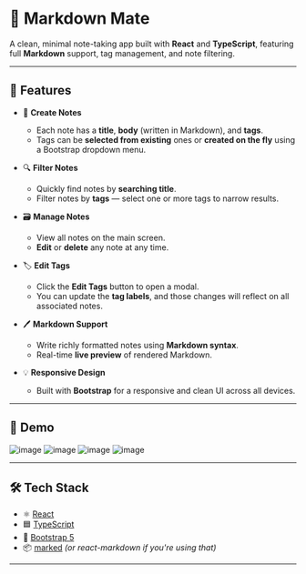 # 📝 Markdown Mate

A clean, minimal note-taking app built with **React** and **TypeScript**, featuring full **Markdown** support, tag management, and note filtering.

---

## 🚀 Features

- 📝 **Create Notes**
  - Each note has a **title**, **body** (written in Markdown), and **tags**.
  - Tags can be **selected from existing** ones or **created on the fly** using a Bootstrap dropdown menu.

- 🔍 **Filter Notes**
  - Quickly find notes by **searching title**.
  - Filter notes by **tags** — select one or more tags to narrow results.

- 🗃️ **Manage Notes**
  - View all notes on the main screen.
  - **Edit** or **delete** any note at any time.

- 🏷️ **Edit Tags**
  - Click the **Edit Tags** button to open a modal.
  - You can update the **tag labels**, and those changes will reflect on all associated notes.

- 🖊️ **Markdown Support**
  - Write richly formatted notes using **Markdown syntax**.
  - Real-time **live preview** of rendered Markdown.

- 💡 **Responsive Design**
  - Built with **Bootstrap** for a responsive and clean UI across all devices.

---

## 📸 Demo

![image](https://github.com/user-attachments/assets/e9180407-3761-4802-a59d-1bf208297564)
![image](https://github.com/user-attachments/assets/90efb24d-ccb0-425b-b9ce-21c2bdb4e478)
![image](https://github.com/user-attachments/assets/7e914b3b-285d-4afd-bdb6-b591f346be42)
![image](https://github.com/user-attachments/assets/096fda53-2b3d-40ed-b519-5701588f1153)

---

## 🛠️ Tech Stack

- ⚛️ [React](https://reactjs.org/)
- 🟦 [TypeScript](https://www.typescriptlang.org/)
- 🎨 [Bootstrap 5](https://getbootstrap.com/)
- 📦 [marked](https://github.com/markedjs/marked) *(or react-markdown if you're using that)*

---


